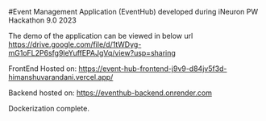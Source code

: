 #Event Management Application (EventHub) developed during iNeuron PW Hackathon 9.0 2023

The demo of the application can be viewed in below url
https://drive.google.com/file/d/1tWDyg-mG1oFL2P6sfg9leYuffEPAJgVq/view?usp=sharing

FrontEnd Hosted on: https://event-hub-frontend-j9v9-d84jv5f3d-himanshuvarandani.vercel.app/

Backend hosted on: https://eventhub-backend.onrender.com

Dockerization complete.
